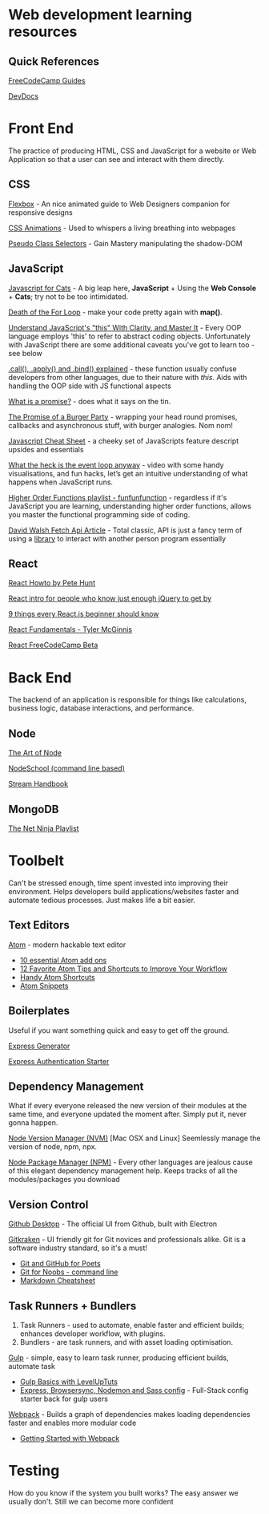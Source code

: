 # Web development learning resources

## Quick References

[FreeCodeCamp Guides](https://guide.freecodecamp.org/)

[DevDocs](http://devdocs.io/)

# Front End 
The practice of producing HTML, CSS and JavaScript for a website or Web Application so that a user can see and interact with them directly.

## CSS
[Flexbox](https://medium.freecodecamp.com/an-animated-guide-to-flexbox-d280cf6afc35#.k9s9rseha) - An nice animated guide to Web Designers companion for responsive designs

[CSS Animations](https://www.youtube.com/watch?v=8kK-cA99SA0&list=PLqGj3iMvMa4LvJ8VctoXnPI0dtE40wfid) - Used to whispers a living breathing into webpages

[Pseudo Class Selectors](https://css-tricks.com/pseudo-class-selectors/) - Gain Mastery manipulating the shadow-DOM

## JavaScript

[Javascript for Cats](http://jsforcats.com) - A big leap here, **JavaScript** + Using the **Web Console** + **Cats**; try not to be too intimidated.

[Death of the For Loop](https://hackernoon.com/rethinking-javascript-death-of-the-for-loop-c431564c84a8#.ptzczddwb) - make your code pretty again with **map()**.

[Understand JavaScript's "this" With Clarity, and Master It](http://javascriptissexy.com/understand-javascripts-this-with-clarity-and-master-it) - Every OOP language employs 'this' to refer to abstract coding objects. Unfortunately with JavaScript there are some additional caveats you've got to learn too - see below

[.call(), .apply() and .bind() explained](https://medium.com/@owenyangg/javascript-call-apply-and-bind-explained-to-a-total-noob-63f146684564#.dni7a87om) - these function usually confuse developers from other languages, due to their nature with _this_. Aids with handling the OOP side with JS functional aspects

[What is a promise?](https://medium.com/javascript-scene/master-the-javascript-interview-what-is-a-promise-27fc71e77261#.jxkupvl21) - does what it says on the tin.

[The Promise of a Burger Party](https://kosamari.com/notes/the-promise-of-a-burger-party) - wrapping your head round promises, callbacks and asynchronous stuff, with burger analogies. Nom nom!

[Javascript Cheat Sheet](https://github.com/krishnr/JavaScript-cheat-sheet#callbacks) - a cheeky set of JavaScripts feature descript upsides and essentials

[What the heck is the event loop anyway](https://www.youtube.com/watch?v=8aGhZQkoFbQ) - video  with some handy visualisations, and fun hacks, let’s get an intuitive understanding of what happens when JavaScript runs.

[Higher Order Functions playlist - funfunfunction](https://www.youtube.com/watch?v=BMUiFMZr7vk&list=PL0zVEGEvSaeEd9hlmCXrk5yUyqUag-n84) - regardless if it's JavaScript you are learning, understanding higher order functions, allows you master the functional programming side of coding.

[David Walsh Fetch Api Article](https://davidwalsh.name/fetch) - Total classic, API is just a fancy term of using a [library](https://www.quora.com/What-does-library-mean-in-the-case-of-programming-languages) to interact with another person program essentially

## React

[React Howto by Pete Hunt](https://github.com/petehunt/react-howto)

[React intro for people who know just enough jQuery to get by](http://reactfordesigners.com/labs/reactjs-introduction-for-people-who-know-just-enough-jquery-to-get-by/)

[9 things every React.js beginner should know](https://camjackson.net/post/9-things-every-reactjs-beginner-should-know)

[React Fundamentals - Tyler McGinnis](https://reacttraining.com/online/react-fundamentals)

[React FreeCodeCamp Beta](http://hysterical-amusement.surge.sh)

# Back End
The backend of an application is responsible for things like calculations, business logic, database interactions, and performance.

## Node

[The Art of Node](https://github.com/maxogden/art-of-node#the-art-of-node)

[NodeSchool (command line based)](https://nodeschool.io)

[Stream Handbook](https://github.com/substack/stream-handbook/blob/master/readme.markdown)

## MongoDB

[The Net Ninja Playlist](https://www.youtube.com/watch?v=9OPP_1eAENg&list=PL4cUxeGkcC9jpvoYriLI0bY8DOgWZfi6u)

# Toolbelt
Can't be stressed enough, time spent invested into improving their environment. Helps developers build applications/websites faster and automate tedious processes. Just makes life a bit easier.

## Text Editors

[Atom](https://atom.io/) - modern hackable text editor

+ [10 essential Atom add ons](https://www.sitepoint.com/10-essential-atom-add-ons/)
+ [12 Favorite Atom Tips and Shortcuts to Improve Your Workflow](https://www.sitepoint.com/12-favorite-atom-tips-and-shortcuts-to-improve-your-workflow/)
+ [Handy Atom Shortcuts](https://gist.github.com/chrissimpkins/5bf5686bae86b8129bee#atom_file)
+ [Atom Snippets](http://flight-manual.atom.io/using-atom/sections/snippets/)

## Boilerplates
Useful if you want something quick and easy to get off the ground.

[Express Generator](https://expressjs.com/en/starter/generator.html)

[Express Authentication Starter](https://github.com/sahat/hackathon-starter)

## Dependency Management
What if every everyone released the new version of their modules at the same time, and everyone updated the moment after. Simply put it, never gonna happen.

[Node Version Manager (NVM)](https://github.com/creationix/nvm) [Mac OSX and Linux]
Seemlessly manage the version of node, npm, npx. 

[Node Package Manager (NPM)](https://docs.npmjs.com/getting-started/what-is-npm) - Every other languages are jealous cause of this elegant dependency management help. Keeps tracks of all the modules/packages you download

## Version Control

[Github Desktop](https://desktop.github.com/) - The official UI from Github, built with Electron

[Gitkraken](https://www.gitkraken.com/) - UI friendly git for Git novices and professionals alike. Git is a software industry standard, so it's a must!


+ [Git and GitHub for Poets](https://www.youtube.com/watch?v=BCQHnlnPusY)
+ [Git for Noobs - command line](https://www.youtube.com/watch?v=JPKOESR1k04&t=1011s)
+ [Markdown Cheatsheet](https://github.com/adam-p/markdown-here/wiki/Markdown-Cheatsheet)

## Task Runners + Bundlers
1) Task Runners - used to automate, enable faster and efficient builds; enhances developer workflow, with plugins.
2) Bundlers - are task runners, and with asset loading optimisation.

[Gulp](https://gulpjs.com/) - simple, easy to learn task runner, producing efficient builds, automate task
+ [Gulp Basics with LevelUpTuts](https://www.youtube.com/watch?v=wNlEK8qrb0M&list=PLLnpHn493BHE2RsdyUNpbiVn-cfuV7Fos)
+ [Express, Browsersync, Nodemon and Sass config](https://gist.github.com/Adam-Collier/973abbb109a39c8be1cd2000666d9c3e) - Full-Stack config starter back for gulp users

[Webpack](https://webpack.js.org/) - Builds a graph of dependencies makes loading dependencies faster and enables more modular code
+ [Getting Started with Webpack](https://webpack.js.org/guides/getting-started/)

# Testing
How do you know if the system you built works? The easy answer we usually don't. Still we can become more confident